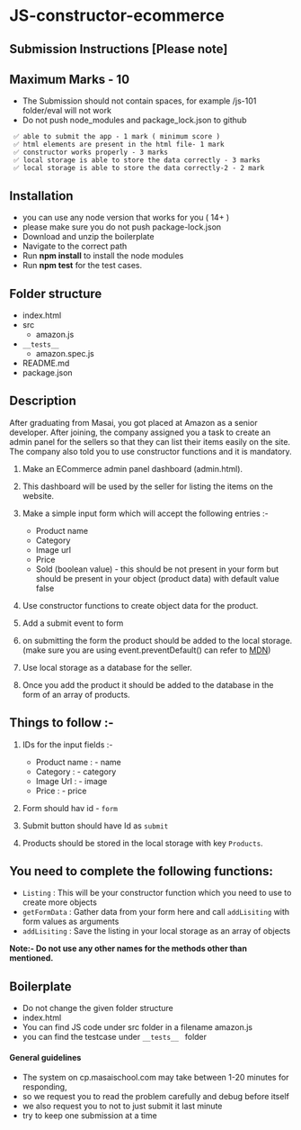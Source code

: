 # JS-constructor-ecommerce

## Submission Instructions [Please note]

## Maximum Marks - 10

- The Submission should not contain spaces, for example /js-101 folder/eval will not work
- Do not push node_modules and package_lock.json to github

```
 ✅ able to submit the app - 1 mark ( minimum score )
 ✅ html elements are present in the html file- 1 mark
 ✅ constructor works properly - 3 marks
 ✅ local storage is able to store the data correctly - 3 marks
 ✅ local storage is able to store the data correctly-2 - 2 mark
```

## Installation

- you can use any node version that works for you ( 14+ )
- please make sure you do not push package-lock.json
- Download and unzip the boilerplate
- Navigate to the correct path
- Run **npm install** to install the node modules
- Run **npm test** for the test cases.

## Folder structure

- index.html
- src
  - amazon.js
- `__tests__`
  - amazon.spec.js
- README.md
- package.json

## Description

After graduating from Masai, you got placed at Amazon as a senior developer. After joining, the company assigned you a task to create an admin panel for the sellers so that they can list their items easily on the site. The company also told you to use constructor functions and it is mandatory.

1.  Make an ECommerce admin panel dashboard (admin.html).
2.  This dashboard will be used by the seller for listing the items on the website.
3.  Make a simple input form which will accept the following entries :-

    - Product name
    - Category
    - Image url
    - Price
    - Sold (boolean value) - this should be not present in your form but should be present in your object (product data) with default value false

4.  Use constructor functions to create object data for the product.
5.  Add a submit event to form
6.  on submitting the form the product should be added to the local storage.(make sure you are using event.preventDefault() can refer to [MDN](https://developer.mozilla.org/en-US/docs/Web/API/HTMLFormElement/submit_event))
7.  Use local storage as a database for the seller.
8.  Once you add the product it should be added to the database in the form of an array of products.

## Things to follow :-

1. IDs for the input fields :-

   - Product name : - name
   - Category : - category
   - Image Url : - image
   - Price : - price

2. Form should hav id - `form`
3. Submit button should have Id as `submit`
4. Products should be stored in the local storage with key `Products`.

## You need to complete the following functions:

- `Listing` : This will be your constructor function which you need to use to create more objects
- `getFormData` : Gather data from your form here and call `addLisiting` with form values as arguments
- `addLisiting` : Save the listing in your local storage as an array of objects

**Note:- Do not use any other names for the methods other than mentioned.**

####

## Boilerplate

- Do not change the given folder structure
- index.html
- You can find JS code under src folder in a filename amazon.js
- you can find the testcase under `__tests__ ` folder

#### General guidelines

- The system on cp.masaischool.com may take between 1-20 minutes for responding,
- so we request you to read the problem carefully and debug before itself
- we also request you to not to just submit it last minute
- try to keep one submission at a time
